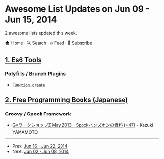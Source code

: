 # Awesome List Updates on Jun 09 - Jun 15, 2014

2 awesome lists updated this week.

[🏠 Home](/README.md) · [🔍 Search](https://test.trackawesomelist.com/search/) · [🔥 Feed](https://test.trackawesomelist.com/week/feed.xml) · [📮 Subscribe](https://trackawesomelist.us17.list-manage.com/subscribe?u=d2f0117aa829c83a63ec63c2f&id=36a103854c)



## [1. Es6 Tools](/content/addyosmani/es6-tools/week/README.md)

### Polyfills / Brunch Plugins

*   [`Function.create`](https://github.com/walling/Function.create.js)

## [2. Free Programming Books (Japanese)](/content/EbookFoundation/free-programming-books/books/free-programming-books-ja/week/README.md)

### Groovy / Spock Framework

*   [G\*ワークショップZ May 2013 - Spockハンズオンの資料 (⭐47)](https://github.com/yamkazu/spock-workshop/tree/master/docs) - Kazuki YAMAMOTO

---

- Prev: [Jun 16 - Jun 22, 2014](/content/2014/24/README.md)
- Next: [Jun 02 - Jun 08, 2014](/content/2014/22/README.md)